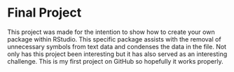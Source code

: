 # Final Project
This project was made for the intention to show how to create your own package within RStudio. This specific package assists with the removal of unnecessary symbols from text data and condenses the data in the file. Not only has this project been interesting but it has also served as an interesting challenge. This is my first project on GitHub so hopefully it works properly.
